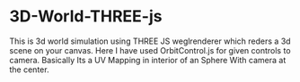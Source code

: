 # 3D-World-THREE-js
This is 3d world simulation using THREE JS weglrenderer which reders a 3d scene on your canvas.
Here I have used OrbitControl.js for given controls to camera.
Basically Its a UV Mapping in interior of an Sphere With camera at the center.
